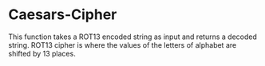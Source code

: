 # Caesars-Cipher
 This function takes a ROT13 encoded string as input and returns a decoded string.  ROT13 cipher is where the values of the letters of alphabet are shifted by 13 places. 
